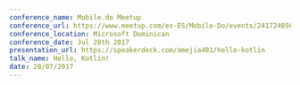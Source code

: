 ```yaml
---
conference_name: Mobile.do Meetup
conference_url: https://www.meetup.com/es-ES/Mobile-Do/events/241724056/?eventId=241724056
conference_location: Microsoft Dominican
conference_date: Jul 28th 2017
presentation_url: https://speakerdeck.com/amejia481/hello-kotlin
talk_name: Hello, Kotlin!
date: 28/07/2017
---
```

